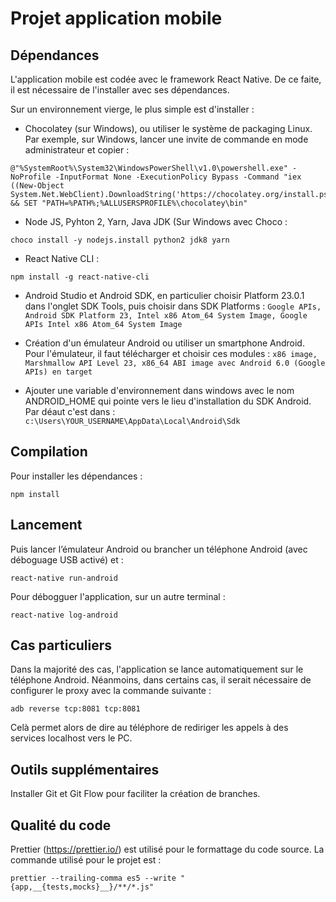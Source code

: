 # Projet application mobile

## Dépendances

L'application mobile est codée avec le framework React Native. De ce faite, il est nécessaire de l'installer avec ses dépendances.

Sur un environnement vierge, le plus simple est d'installer :

* Chocolatey (sur Windows), ou utiliser le système de packaging Linux. Par exemple, sur Windows, lancer une invite de commande en mode administrateur et copier :
```
@"%SystemRoot%\System32\WindowsPowerShell\v1.0\powershell.exe" -NoProfile -InputFormat None -ExecutionPolicy Bypass -Command "iex ((New-Object System.Net.WebClient).DownloadString('https://chocolatey.org/install.ps1'))" && SET "PATH=%PATH%;%ALLUSERSPROFILE%\chocolatey\bin"
```

* Node JS, Pyhton 2, Yarn, Java JDK (Sur Windows avec Choco :
```
choco install -y nodejs.install python2 jdk8 yarn
```

* React Native CLI : 
```
npm install -g react-native-cli
```

* Android Studio et Android SDK, en particulier choisir Platform 23.0.1 dans l'onglet SDK Tools, puis choisir dans SDK Platforms : ```Google APIs, Android SDK Platform 23, Intel x86 Atom_64 System Image, Google APIs Intel x86 Atom_64 System Image```


* Création d'un émulateur Android ou utiliser un smartphone Android. Pour l'émulateur, il faut télécharger et choisir ces modules : ```x86 image, Marshmallow API Level 23, x86_64 ABI image avec Android 6.0 (Google APIs) en target```


* Ajouter une variable d'environnement dans windows avec le nom ANDROID_HOME qui pointe vers le lieu d'installation du SDK Android. Par déaut c'est dans : ```c:\Users\YOUR_USERNAME\AppData\Local\Android\Sdk```

## Compilation

Pour installer les dépendances : 

```
npm install
```

## Lancement

Puis lancer l’émulateur Android ou brancher un téléphone Android (avec déboguage USB activé) et :

```
react-native run-android
```

Pour débogguer l'application, sur un autre terminal :
```
react-native log-android
```

## Cas particuliers

Dans la majorité des cas, l'application se lance automatiquement sur le téléphone Android. Néanmoins, dans certains cas, il serait nécessaire  de configurer le proxy avec la commande suivante :

```
adb reverse tcp:8081 tcp:8081
```

Celà permet alors de dire au téléphore de rediriger les appels à des services localhost vers le PC.

## Outils supplémentaires

Installer Git et Git Flow pour faciliter la création de branches.

## Qualité du code

Prettier (https://prettier.io/) est utilisé pour le formattage du code source.
La commande utilisé pour le projet est :
```
prettier --trailing-comma es5 --write "{app,__{tests,mocks}__}/**/*.js"
```